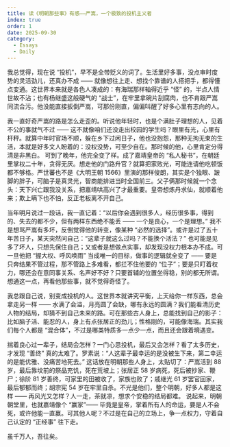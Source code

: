 ```yaml
---
title: 读《明朝那些事》有感——严嵩，一个极致的投机主义者
index: true
order: 1
date: 2025-09-30
category:
  - Essays
  - Daily
---
```


我总觉得，现在说 “投机”，早不是全带贬义的词了。生活里好多事，没点审时度势的灵活劲儿，还真办不成 —— 就像想往上走、想找个靠谱的人搭把手，都得懂点变通。这世界本来就是各色人凑成的：有海瑞那样轴得近乎 “怪” 的，半点人情世故不沾；也有杨继盛这般硬气的 “战士”，在牢里拿碗片刮腐肉，也不肯跟严嵩同流合污。他没能直接扳倒严嵩，可那份刚直，偏偏叫醒了好多心里有志向的人。

我一直好奇严嵩的路是怎么走歪的。听说他年轻时，也是个满肚子理想的人，见着不公的事就气不过 —— 这不就像咱们还没走出校园的学生吗？眼里有光，心里有杆秤。就算中年时官场不顺，躲在乡下过闲日子，他也没抱怨，那种无拘无束的生活，本就是好多文人盼着的：没权没势，可至少自在。那时候的他，心里肯定分得清是非黑白。
可到了晚年，他完全变了样。成了嘉靖皇帝的 “私人秘书”，在朝廷里掌权二十年，贪得无厌。想走他的门路升官？就算把家败光，可能连请他吃顿饭都不够格。严世蕃也不是《大明王朝 1566》里演的那样俊朗，其实是个独眼、跛脚的胖子，可脑子是真灵光，智商能排进当时全国前三。父子俩那时候就一个念头：天下兴亡跟我没关系，把嘉靖哄高兴了才最重要。皇帝想炼丹求仙，就顺着他来；欺上瞒下也不怕，反正老板离不开自己。

当年明月说过一段话，我一直记着：“以后你会遇到很多人，经历很多事，得到的、失去的都不少，但有两样东西绝不能丢 —— 一个是良心，一个是理想。” 我不是想骂严嵩有多坏，反倒觉得他的转变，像某种 “必然的选择”。或许是过了五十年苦日子，某天突然问自己：“这辈子就这么过吗？不能换个活法？” 也可能是见多了坏人，只想先保住自己；又或者是想做点实事，却发现没权力根本办不成。可一旦他把 “握大权、呼风唤雨” 当成唯一的目标，做事的逻辑就全变了 —— 要是只奔结果不管过程，那不管路上多难看，都拦不住他要的 “位子”；要是只盯着权力，哪还会在意同事关系、名声好不好？只要首辅的位置坐得稳，别的都无所谓。想通这一点，再看他那些事，就不觉得奇怪了。

我总跟自己说，别变成投机的人。这世界本就讲究平衡，上天给你一样东西，总会拿走另一样 —— 水满了会溢，月亮圆了会缺，哪有永远的圆满？我们能看清历史人物的结局，却猜不到自己未来的路。可在那些古人身上，总能找到自己的影子：比如脑子活、能忍的人，身上有点张居正的劲儿；性格刚的，可能像海瑞。其实我们每个人都是 “混合体”，不过是哪类特质多一点少一点，而且还会跟着境遇变。

揣着良心过一辈子，结局会怎样？一门心思投机，最后又会怎样？看了太多历史，才发现 “善终” 真的太难了。罗素说：“人这辈子最幸运的是没被生下来，第二幸运的是能优雅、没痛苦地死去。” 这话放在明朝那些人身上，太贴切了：严嵩活到 88 岁，最后靠坟前的祭品充饥，死在荒坡上；张居正 58 岁病死，死后被抄家、鞭尸；徐阶 81 岁善终，可家里的田被收了，家族也败了；戚继光 61 岁罢官回家，最后郁郁而终；胡宗宪 54 岁在牢里自杀。不光是他们，整个明朝，好多人都是这样 —— 再风光又怎样？人一走，茶就凉，想求个安稳的结局都难。
说起来，明朝朝堂里，也就嘉靖像个 “赢家”—— 毕竟是皇帝，掌着所有人的命运，要是人不会死，或许他能一直赢。可其他人呢？不过是在自己的立场上，争一点权力，守着自己认定的 “正经事” 往下走。

虽千万人，吾往矣。
